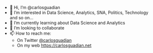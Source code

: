 - 👋  Hi, I’m @carlosguadian
- 👀  I’m interested in Data Science, Analytics, SNA, Politics, Technology and so on...
- 🌱  I’m currently learning about Data Science and Analytics
- 💞️  I’m looking to collaborate
- 📫  How to reach me:
  - On Twitter [@carlosguadian](https://twitter.com/carlosguadian)
  - On my web https://carlosguadian.net
  

<!---
carlosguadian/carlosguadian is a ✨ special ✨ repository because its `README.md` (this file) appears on your GitHub profile.
You can click the Preview link to take a look at your changes.
--->
